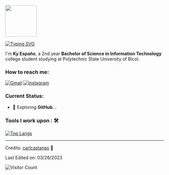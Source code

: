 <!--
**Kaisunoo** is a ✨ _special_ ✨ repository because its `README.md` (this file) appears on your GitHub profile.

Here are some ideas to get you started:

- 🔭 I’m currently working on ...
- 🌱 I’m currently learning ...
- 👯 I’m looking to collaborate on ...
- 🤔 I’m looking for help with ...
- 💬 Ask me about ...
- 📫 How to reach me: ...
- 😄 Pronouns: ...
- ⚡ Fun fact: ...
-->
<img src="https://c.tenor.com/VpDBCcqCP0IAAAAC/dinosaur-pixel-art.gif" width="100"/> 

[![Typing SVG](https://readme-typing-svg.herokuapp.com?font=courier+prime&size=24&duration=7000&pause=1000&color=009900&background=2B2D3D00&width=435&lines=Kaisunoo;Learner+of+a+Trade;Information+Technology+Student;1%CE%9EX0-%E2%84%93)](https://git.io/typing-svg)

I'm **Ky Españo**, a 2nd year **Bachelor of Science in Information Technology** college student studying at Polytechnic State University of Bicol.<br>

### How to reach me:	
<a href="mailto: ky.espano@gmail.com"> <img alt="Gmail" src="https://img.shields.io/badge/ky.espano@gmail.com-D14836?style=for-the-badge&logo=gmail&logoColor=white"></a>
<a href="https://www.instagram.com/aero.oar/"> <img alt="Instagram" src="https://img.shields.io/badge/@aero.oar-%23E4405F.svg?style=for-the-badge&logo=Instagram&logoColor=white"></a>

### Current Status:
- 🤔 Exploring <strong>GitHub</strong>...

### Tools I work upon : 🛠
[![Top Langs](https://github-readme-stats.vercel.app/api/top-langs/?username=kaisunoo&langs_count=8&theme=dracula&color=B994E6&bg_color=2B2D3D&layout=compact)](https://github.com/anuraghazra/github-readme-stats)

-----
Credits: [carlcastanas](https://github.com/carlcastanas) 💪

Last Edited on: 03/26/2023

![Visitor Count](https://profile-counter.glitch.me/{er-roarr}/count.svg)
